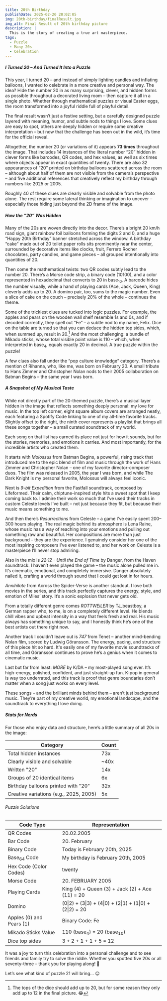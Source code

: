 ```yaml
---
title: 20th Birthday
publishDate: 2025-02-20 20:02:05
img: 20th-birthday/finalResult.jpg
img_alt: Final Result of 20th birthday picture
description: |
  This is the story of creating a true art masterpiece.
tags:
  - Puzzle
  - Many 20s
  - Celebration
---
```


##### I Turned 20 – And Turned It Into a Puzzle

This year, I turned 20 – and instead of simply lighting candles and inflating balloons, I wanted to celebrate in a more creative and personal way. The idea? Hide the number 20 in as many surprising, clever, and hidden forms as possible throughout a decorated living room – then capture it all in a single photo. Whether through mathematical puzzles or visual Easter eggs, the room transformed into a joyful riddle full of playful detail.

The final result wasn’t just a festive setting, but a carefully designed puzzle layered with meaning, humor, and subtle nods to things I love. Some clues are easy to spot, others are deeply hidden or require some creative interpretation – but now that the challenge has been out in the wild, it’s time for the official reveal.

Altogether, the number 20 (or variations of it) appears **73 times** throughout the image. That includes 14 instances of the literal number “20” hidden in clever forms like barcodes, QR codes, and hex values, as well as six times where objects appear in exact quantities of twenty. There are also 32 appearances of “20” printed on birthday balloons scattered across the room – although about half of them are not visible from the camera’s perspective – and five additional references that creatively reflect my birthday through numbers like 2025 or 2005.

Roughly 40 of these clues are clearly visible and solvable from the photo alone. The rest require some lateral thinking or imagination to uncover – especially those hiding just beyond the 2D frame of the image.

##### How the “20” Was Hidden

Many of the 20s are woven directly into the decor. There’s a bright 20 km/h road sign, giant rainbow foil balloons forming the digits 2 and 0, and a huge “Happy 20th Birthday” banner stretched across the window. A birthday “cake” made out of 20 toilet paper rolls sits prominently near the center, surrounded by decorative items like clocks, fruit, Ferrero Rocher chocolates, party candles, and game pieces – all grouped intentionally into quantities of 20.

Then come the mathematical twists: two QR codes subtly lead to the number 20. There’s a Morse code strip, a binary code (10100), and a color represented in hexadecimal that converts to 20 in base<sub>10</sub>. A barcode hides the number visually, while a hand of playing cards (Ace, Jack, Queen, King) cleverly adds up to 20. A domino pair, too, sums to the magic number. Even a slice of cake on the couch – precisely 20% of the whole – continues the theme.

Some of the trickiest clues are tucked into logic puzzles. For example, the apples and pears on the wooden wall shelf resemble 1s and 0s, and if decoded correctly, they spell out “Fe” – a subtle nod to my name, Felix. Dice on the table are turned so that you can deduce the hidden top sides, which, when summed up, result in 20.[^1] And the most challenging: a bundle of Mikado sticks, whose total visible point value is 110 – which, when interpreted in base<sub>4</sub>, equals exactly 20 in decimal. A true puzzle within the puzzle!

[^1]: The tops of the dice should add up to 20, but for some reason they only add up to 12 in the final picture. 😂

A few clues also fall under the “pop culture knowledge” category. There’s a mention of Rihanna, who, like me, was born on February 20. A small tribute to Hans Zimmer and Christopher Nolan nods to their 2005 collaboration on Batman Begins – the same year I was born.

##### A Snapshot of My Musical Taste

While not directly part of the 20-themed puzzle, there’s a musical layer hidden in the image that reflects something deeply personal: my love for music. In the top left corner, eight square album covers are arranged neatly, each featuring a Spotify Code linking to one of my all-time favorite tracks. Slightly offset to the right, the ninth cover represents a playlist that brings all these songs together – a small curated soundtrack of my world.

Each song on that list has earned its place not just for how it sounds, but for the stories, memories, and emotions it carries. And most importantly, for the incredible artists who created them.

It starts with _Molossus_ from Batman Begins, a powerful, rising track that introduced me to the epic blend of film and music through the work of Hans Zimmer and Christopher Nolan – one of my favorite director-composer duos. The film was released in 2005, the year I was born, and while The Dark Knight is my personal favorite, Molossus will always feel iconic.

Next is _9-bit Expedition_ from the Fastfall soundtrack, composed by Lifeformed. Their calm, chiptune-inspired style hits a sweet spot that I keep coming back to. I admire their work so much that I’ve used their tracks in custom Celeste levels I’ve built – not just because they fit, but because their music means something to me.

And then there’s _Resurrections_ from Celeste – a game I’ve easily spent 200–300 hours playing. The real magic behind its atmosphere is Lena Raine, whose music has a way of reaching into your emotions and pulling out something raw and beautiful. Her compositions are more than just background – they are the experience. I genuinely consider her one of the most inspiring composers I’ve ever listened to, and her work on Celeste is a masterpiece I’ll never stop admiring.

Also in the mix is _22:12 - Until the End of Time_ by Danger, from the Haven soundtrack. I haven’t even played the game – the music alone pulled me in. It’s cinematic, emotional, and completely immersive. Danger absolutely nailed it, crafting a world through sound that I could get lost in for hours.

_Annihilate_ from Across the Spider-Verse is another standout. I love both movies in the series, and this track perfectly captures the energy, style, and emotion of Miles’ story. It’s a sonic explosion that never gets old.

From a totally different genre comes _ROTTWEiLER_ by TJ_beastboy, a German rapper who, to me, is on a completely different level. He blends chill vibes and upbeat intensity in a way that feels fresh and real. His music always has something unique to say, and I honestly think he’s one of the best artists out there right now.

Another track I couldn’t leave out is _747_ from Tenet – another mind-bending Nolan film, scored by Ludwig Göransson. The energy, pacing, and structure of this piece hit so hard. It's easily one of my favorite movie soundtracks of all time, and Göransson continues to prove he’s a genius when it comes to cinematic music.

Last but far from least: _MORE_ by K/DA – my most-played song ever. It’s high-energy, polished, confident, and just straight-up fun. K-pop in general is way too underrated, and this track is proof that genre boundaries don’t matter when a song just works on every level.

These songs – and the brilliant minds behind them – aren’t just background music. They’re part of my creative world, my emotional landscape, and the soundtrack to everything I love doing.

##### Stats for Nerds
 
For those who enjoy data and structure, here’s a little summary of all 20s in the image:

| Category                                | Count  |
|-----------------------------------------|--------|
| Total hidden instances                  | 73x    |
| Clearly visible and solvable            | ~40x   |
| Written "20"                            | 14x    |
| Groups of 20 identical items            | 6x     |
| Birthday balloons printed with "20"     | 32x    |
| Creative variations (e.g., 2025, 2005)  | 5x     |

###### Puzzle Solutions

| Code Type                         | Representation                                           |
|-----------------------------------|----------------------------------------------------------|
| QR Codes                          | 20.02.2005                                               |
| Bar Code                          | 20. February                                             |
| Binary Code                       | Today is February 20th, 2025                             |
| Base<sub>64</sub> Code            | My birthday is February 20th, 2005                       |
| Hex Code (Color Codes)            | twenty                                                   |
| Morse Code                        | 20. FEBRUARY 2005                                        |
| Playing Cards                     | King (4) + Queen (3) + Jack (2) + Ace (11) = 20          |
| Domino                            | (0\|2) + (3\|3) + (4\|0) + (2\|1) + (1\|0) + (2\|2) = 20 |
| Apples (0) and Pears (1)          | Binary Code: Fe                                          |
| Mikado Sticks Value               | 110 (base<sub>4</sub>) = 20 (base<sub>10</sub>)          |
| Dice top sides                    | 3 + 2 + 1 + 1 + 5 = 12                                   |

It was a joy to turn this celebration into a personal challenge and to see friends and family try to solve the riddle. Whether you spotted five 20s or all seventy-three – thank you for playing along! 🎉

Let’s see what kind of puzzle 21 will bring... 😉